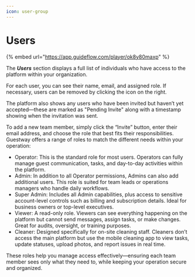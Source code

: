 ```yaml
---
icon: user-group
---
```


# Users

{% embed url="https://app.guideflow.com/player/ok8y80maxp" %}

The _**Users**_ section displays a full list of individuals who have access to the platform within your organization.&#x20;

For each user, you can see their name, email, and assigned role. If necessary, users can be removed by clicking the icon on the right.&#x20;

The platform also shows any users who have been invited but haven’t yet accepted—these are marked as "Pending Invite" along with a timestamp showing when the invitation was sent.&#x20;

To add a new team member, simply click the “Invite” button, enter their email address, and choose the role that best fits their responsibilities. Guestway offers a range of roles to match the different needs within your operation:

* Operator: This is the standard role for most users. Operators can fully manage guest communication, tasks, and day-to-day activities within the platform.
* Admin: In addition to all Operator permissions, Admins can also add additional users. This role is suited for team leads or operations managers who handle daily workflows.
* Super Admin: Includes all Admin capabilities, plus access to sensitive account-level controls such as billing and subscription details. Ideal for business owners or top-level executives.
* Viewer: A read-only role. Viewers can see everything happening on the platform but cannot send messages, assign tasks, or make changes. Great for audits, oversight, or training purposes.
* Cleaner: Designed specifically for on-site cleaning staff. Cleaners don’t access the main platform but use the mobile cleaning app to view tasks, update statuses, upload photos, and report issues in real time.

These roles help you manage access effectively—ensuring each team member sees only what they need to, while keeping your operation secure and organized.
